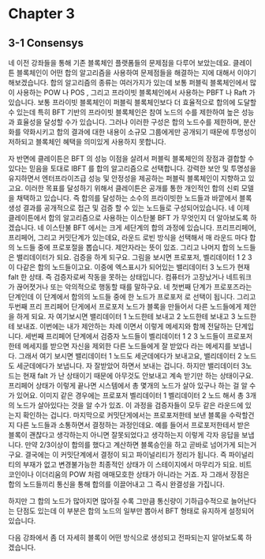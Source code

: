 # Chapter 3 

## 3-1 Consensys

네 이전 강좌들을 통해 기존 블록체인 플랫폼들의 문제점을 다루어 보았는데요. 클레이튼 블록체인이 어떤 합의 알고리즘을 사용하여 문제점들을 해결하는 지에 대해서 이야기해보겠습니다. 합의 알고리즘의 종류는 여러가지가 있는데 보통 퍼블릭 블록체인에서 많이 사용하는 POW 나 POS , 그리고 프라이빗 블록체인에서 사용하는 PBFT 나 Raft 가 있습니다. 보통 프라이빗 블록체인이 퍼블릭 블록체인보다 더 효율적으로 합의에 도달할 수 있는데 특히 BFT 기반의 프라이빗 블록체인은 참여 노드의 수를 제한하여 높은 성능과 효율성을 달성할 수가 있습니다. 그러나 이러한 구성은 합의 노드수를 제한하며, 분산화를 약화시키고 합의 결과에 대한 내용이 소규모 그룹에게만 공개되기 때문에 투명성이 저하되고 블록체인 혜택을 의미있게 사용하지 못합니다. 

자 반면에 클레이튼은 BFT 의 성능 이점을 살려서 퍼블릭 블록체인의 장점과 결합할 수 있다는 믿음을 토대로 IBFT 를 합의 알고리즘으로 선택합니다. 강력한 보안 및 투명성을 유지하면서 엔터프라이즈급 성능 및 안정성을 제공하는 퍼블릭 블록체인이 지향하고 있고요. 이러한 목표를 달성하기 위해서 클레이튼은 공개를 통한 개인적인 합의 신뢰 모델을 채택하고 있습니다. 즉 합의를 달성하는 소수의 프라이빗한 노드들과 바깥에서 블록생성 결과를 공개적으로 접근 및 검증 할 수 있는 노드들로 구성되어있습니다. 네 이제 클레이튼에서 합의 알고리즘으로 사용하는 이스탄불 BFT 가 무엇인지 더 알아보도록 하겠습니다. 네 이스탄불 BFT 에서는 크게 세단계의 합의 과정에 있습니다. 프리프리페어, 프리페어, 그리고 커밋단계가 있는데요, 라운드 로빈 방식을 선택해서 매 라운드 마다 합의 노드들 중에 프로포절을 뽑습니다. 제안자라는 뜻이 있죠. 그리고 나머지 합의 노드들은 밸리데이터가 되요. 검증을 하게 되구요. 그림을 보시면 프로포저, 벨리데이터 1 2 3 이 다같은 합의 노드들이고요. 이중에 엑스표시가 되어있는 밸리데이터 3 노드가 현재 falt 한 상태. 즉 검증자로써 작동을 못하는 상태입니다. 컴퓨터가 고장났거나 네트워크가 끊어졋거나 또는 악의적으로 행동할 때를 말하구요. 네 첫번째 단계가 프로포즈라는 단계인데 이 단계에서 합의의 노드들 중에 한 노드가 프로포저 로 선택이 됩니다. 그리고 두번째 프리 프리페어 단게에서 프로포저 노드가 블록을 만들어서 다른 노드들에게 제안을 하게 되요. 자 여기보시면 밸리데이터 1 노드한테 보내고 2 노드한테 보내고 3 노드한테 보내죠. 이번에는 내가 제안하는 차례 이면서 이렇게 메세지와 함께 전달하는 단계입니다. 세번째 프리페어 단계에서 검증자 노드들이 벨리데이터 1 2 3 노드들이 프로포저한테 메세지를 받으면 자신을 제외한 다른 노드들에게 잘 받았다 라는 메세지를 보냅니다. 그래서 여기 보시면 밸리데이터 1 노드도 세군데에다가 보내고요, 밸리데이터 2 노드도 세군데에다가 보냅니다. 자 잘받았어 하면서 보내는 겁니다. 하지만 밸리데이터 3노드는 현재 falt 가 난 상태이기 때문에 아무것도 안보내고 계속 받기만 하는 상태이구요. 프리페어 상태가 이렇게 끝나면 시스템에서 총 몇개의 노드가 살아 있구나 하는 걸 알 수가 있어요. 이미지 같은 경우에는 프로포저 벨리데이터 1 벨리데이터 2 노드 해서 총 3개의 노드가 살아있다는 것을 알 수가 있죠. 이 과정을 검증자들이 모두 같은 라운드에 있는지 확인하는 겁니다. 마지막으로 커밋단게에서는 프로포저한테 보낸 블록을 수락할건지 다른 노드들과 소통하면서 결정하는 과정인데요. 예를 들어서 프로포저한테서 받은 블록이 괜찮다고 생각하는지 아니면 잘못되었다고 생각하는지 이렇게 각자 응답을 보냅니다. 만약 2/3이상이 합의를 했다고 계산하면 블록승인을 하고 곧바로 넘어가게 되는거구요. 결국에는 이 커밋단계에서 결정이 되고 파이널리티가 정리가 됩니다. 즉 파이널리티의 부재가 없고 변경불가능한 최종적인 상태가 이 스테이지에서 마무리가 되요. 비트코인이나 이더리움의 POW 처럼 애매모호한 상태가 아니라는 거죠. 자 그래서 장점은 합의 노드들끼리 통신을 통해 합의를 이끌어내고 그 즉시 완결성을 가집니다. 

하지만 그 합의 노드가 많아지면 많아질 수록 그만큼 통신량이 기하급수적으로 늘어난다는 단점도 있는데 이 부분은 합의 노드의 일부만 뽑아서 BFT  형태로 유지하게 설정되어있습니다. 

다음 강좌에서 좀 더 자세히 블록이 어떤 방식으로 생성되고 전파되는지 알아보도록 하겠습니다.
